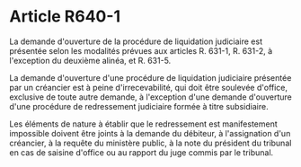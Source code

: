 # Article R640-1

La demande d'ouverture de la procédure de liquidation judiciaire est présentée selon les modalités prévues aux articles R. 631-1, R. 631-2, à l'exception du deuxième alinéa, et R. 631-5.

La demande d'ouverture d'une procédure de liquidation judiciaire présentée par un créancier est à peine d'irrecevabilité, qui doit être soulevée d'office, exclusive de toute autre demande, à l'exception d'une demande d'ouverture d'une procédure de redressement judiciaire formée à titre subsidiaire.

Les éléments de nature à établir que le redressement est manifestement impossible doivent être joints à la demande du débiteur, à l'assignation d'un créancier, à la requête du ministère public, à la note du président du tribunal en cas de saisine d'office ou au rapport du juge commis par le tribunal.

